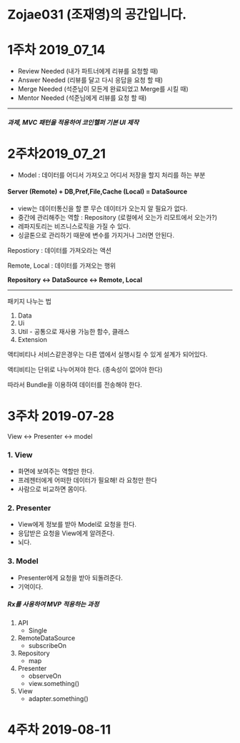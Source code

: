 ﻿# Zojae031 (조재영)의 공간입니다.

# 1주차 2019_07_14

- Review Needed (내가 파트너에게 리뷰를 요청할 때)
- Answer Needed (리뷰를 달고 다시 응답을 요청 할 때)
- Merge Needed (석준님이 모든게 완료되었고 Merge를 시킬 때)
- Mentor Needed (석준님에게 리뷰를 요청 할 때)

<hr>

##### 과제, MVC 패턴을 적용하여 코인헬퍼 기본 UI 제작



# 2주차2019_07_21

- Model : 데이터를 어디서 가져오고 어디서 저장을 할지 처리를 하는 부분

#### Server (Remote) + DB,Pref,File,Cache (Local) = DataSource

- view는 데이터통신을 할 뿐 무슨 데이터가 오는지 알 필요가 없다.
- 중간에 관리해주는 역할 : Repository (로컬에서 오는가 리모트에서 오는가?)
- 레파지토리는 비즈니스로직을 가질 수 있다.
- 싱글톤으로 관리하기 때문에 변수를 가지거나 그러면 안된다.

Repostiory : 데이터를 가져오라는 액션

Remote, Local : 데이터를 가져오는 행위

**Repository <-> DataSource <-> Remote, Local**

<hr>

패키지 나누는 법

1. Data
2. Ui
3. Util - 공통으로 재사용 가능한 함수, 클래스
4. Extension 



액티비티나 서비스같은경우는 다른 앱에서 실행시킬 수 있게 설계가 되어있다.

액티비티는 단위로 나누어져야 한다. (종속성이 없어야 한다)

따라서 Bundle을 이용하여 데이터를 전송해야 한다.

# 3주차 2019-07-28

View <-> Presenter <-> model

### 1. View

- 화면에 보여주는 역할만 한다.
- 프레젠터에게 어떠한 데이터가 필요해! 라 요청만 한다
- 사람으로 비교하면 몸이다.

### 2. Presenter

- View에게 정보를 받아 Model로 요청을 한다.
- 응답받은 요청을 View에게 알려준다.
- 뇌다.

### 3. Model

- Presenter에게 요청을 받아 되돌려준다.
- 기억이다.





##### Rx를 사용하여 MVP 적용하는 과정

1. API
   - Single
2. RemoteDataSource 
   - subscribeOn
3. Repository                  
   - map
4. Presenter                   
   - observeOn
   - view.something()
5. View      
   - adapter.something()

# 4주차 2019-08-11

